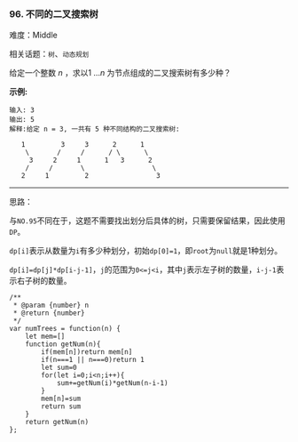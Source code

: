 ### 96. 不同的二叉搜索树

难度：Middle

相关话题：`树`、`动态规划`

给定一个整数 *n* ，求以1 ...*n* 为节点组成的二叉搜索树有多少种？



**示例:** 



```
输入: 3
输出: 5
解释:给定 n = 3, 一共有 5 种不同结构的二叉搜索树:

   1         3     3      2      1
    \       /     /      / \      \
     3     2     1      1   3      2
    /     /       \                 \
   2     1         2                 3
```



-----

思路：

与`NO.95`不同在于，这题不需要找出划分后具体的树，只需要保留结果，因此使用`DP`。

`dp[i]`表示从数量为`i`有多少种划分，初始`dp[0]=1`，即`root`为`null`就是1种划分。

`dp[i]=dp[j]*dp[i-j-1]`，`j`的范围为`0<=j<i`，其中`j`表示左子树的数量，`i-j-1`表示右子树的数量。

```
/**
 * @param {number} n
 * @return {number}
 */
var numTrees = function(n) {
    let mem=[]
    function getNum(n){
        if(mem[n])return mem[n]
        if(n===1 || n===0)return 1
        let sum=0
        for(let i=0;i<n;i++){
            sum+=getNum(i)*getNum(n-i-1)
        }
        mem[n]=sum
        return sum
    }
    return getNum(n)
};
```

